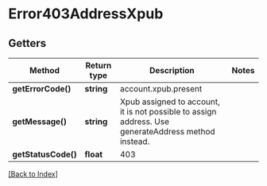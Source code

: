 # Error403AddressXpub

## Getters

Method | Return type | Description | Notes
------------ | ------------- | ------------- | -------------
**getErrorCode()** | **string** | account.xpub.present |
**getMessage()** | **string** | Xpub assigned to account, it is not possible to assign address. Use generateAddress method instead. |
**getStatusCode()** | **float** | 403 |

[[Back to Index]](../index.md)

